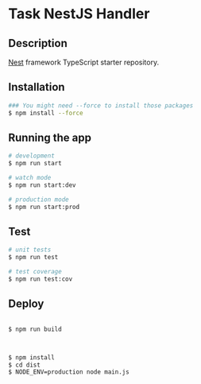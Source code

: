 # Task NestJS Handler


## Description

[Nest](https://github.com/nestjs/nest) framework TypeScript starter repository.
## Installation

```bash
### You might need --force to install those packages
$ npm install --force
```

## Running the app

```bash
# development
$ npm run start

# watch mode
$ npm run start:dev

# production mode
$ npm run start:prod
```

## Test

```bash
# unit tests
$ npm run test

# test coverage
$ npm run test:cov
```

## Deploy
```bash

$ npm run build



$ npm install
$ cd dist
$ NODE_ENV=production node main.js

```

